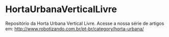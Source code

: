 # HortaUrbanaVerticalLivre
Repositório da Horta Urbana Vertical Livre. Acesse a nossa série de artigos em: http://www.robotizando.com.br/pt-br/category/horta-urbana/
